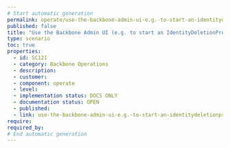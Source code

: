 ```yaml
---
# Start automatic generation
permalink: operate/use-the-backbone-admin-ui-e.g.-to-start-an-identitydeletionprocess
published: false
title: "Use the Backbone Admin UI (e.g. to start an IdentityDeletionProcess)"
type: scenario
toc: true
properties:
  - id: SC121
  - category: Backbone Operations
  - description:
  - customer:
  - component: operate
  - level:
  - implementation status: DOCS ONLY
  - documentation status: OPEN
  - published:
  - link: use-the-backbone-admin-ui-e.g.-to-start-an-identitydeletionprocess
require:
required_by:
# End automatic generation
---
```

